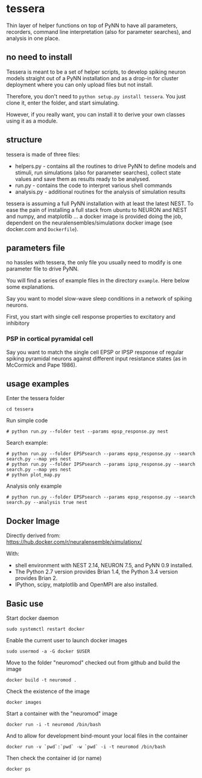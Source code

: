 # tessera
Thin layer of helper functions on top of PyNN to have all parameters, recorders, command line interpretation (also for parameter searches), and analysis in one place.

## no need to install
Tessera is meant to be a set of helper scripts, to develop spiking neuron models straight out of a PyNN installation and as a drop-in for cluster deployment where you can only upload files but not install.

Therefore, you don't need to `python setup.py install tessera`. You just clone it, enter the folder, and start simulating.

However, if you really want, you can install it to derive your own classes using it as a module.

## structure
tessera is made of three files:

* helpers.py - contains all the routines to drive PyNN to define models and stimuli, run simulations (also for parameter searches), collect state values and save them as results ready to be analysed.
* run.py - contains the code to interpret various shell commands 
* analysis.py - additional routines for the analysis of simulation results

tessera is assuming a full PyNN installation with at least the latest NEST. To ease the pain of installing a full stack from ubuntu to NEURON and NEST and numpy, and matplotlib ... a docker image is provided doing the job, dependent on the neuralensembles/simulationx docker image (see docker.com and `Dockerfile`).

## parameters file
no hassles with tessera, the only file you usually need to modify is one parameter file to drive PyNN.

You will find a series of example files in the directory `example`. Here below some explanations.

Say you want to model slow-wave sleep conditions in a network of spiking neurons.

First, you start with single cell response properties to excitatory and inhibitory

### PSP in cortical pyramidal cell
Say you want to match the single cell EPSP or IPSP response of regular spiking pyramidal neurons against different input resistance states (as in McCormick and Pape 1986). 

## usage examples
Enter the tessera folder

```
cd tessera
```

Run simple code

```
# python run.py --folder test --params epsp_response.py nest
```

Search example:

```
# python run.py --folder EPSPsearch --params epsp_response.py --search search.py --map yes nest
# python run.py --folder IPSPsearch --params ipsp_response.py --search search.py --map yes nest
# python plot_map.py
```

Analysis only example

```
# python run.py --folder EPSPsearch --params epsp_response.py --search search.py --analysis true nest
```

## Docker Image

Directly derived from: https://hub.docker.com/r/neuralensemble/simulationx/

With:

* shell environment with NEST 2.14, NEURON 7.5, and PyNN 0.9 installed.
* The Python 2.7 version provides Brian 1.4, the Python 3.4 version provides Brian 2.
* IPython, scipy, matplotlib and OpenMPI are also installed.

## Basic use

Start docker daemon

```
sudo systemctl restart docker
```

Enable the current user to launch docker images

```
sudo usermod -a -G docker $USER
```

Move to the folder "neuromod" checked out from github and build the image

```
docker build -t neuromod .
```

Check the existence of the image

```
docker images
```

Start a container with the "neuromod" image
```
docker run -i -t neuromod /bin/bash
```

And to allow for development bind-mount your local files in the container

```
docker run -v `pwd`:`pwd` -w `pwd` -i -t neuromod /bin/bash

```

Then check the container id (or name)

```
docker ps
```

